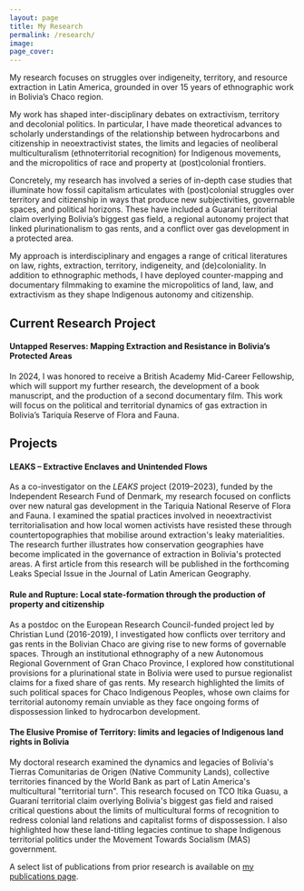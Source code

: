 ```yaml
---
layout: page
title: My Research
permalink: /research/
image:
page_cover:
---
```


My research focuses on struggles over indigeneity, territory, and resource extraction in Latin America, grounded in over 15 years of ethnographic work in Bolivia’s Chaco region.



My work has shaped inter-disciplinary debates on extractivism, territory and decolonial politics. In particular, I have made theoretical advances to scholarly understandings of the relationship between hydrocarbons and citizenship in neoextractivist states, the limits and legacies of neoliberal multiculturalism (ethnoterritorial recognition) for Indigenous movements, and the micropolitics of race and property at (post)colonial frontiers.

Concretely, my research has involved a series of in-depth case studies that illuminate how fossil capitalism articulates with (post)colonial struggles over territory and citizenship in ways that produce new subjectivities, governable spaces, and political horizons. These have included a Guaraní territorial claim overlying Bolivia’s biggest gas field, a regional autonomy project that linked plurinationalism to gas rents, and a conflict over gas development in a protected area.

My approach is interdisciplinary and engages a range of critical literatures on law, rights, extraction, territory, indigeneity, and (de)coloniality. In addition to ethnographic methods, I have deployed counter-mapping and documentary filmmaking to examine the micropolitics of land, law, and extractivism as they shape Indigenous autonomy and citizenship.

## Current Research Project

#### Untapped Reserves: Mapping Extraction and Resistance in Bolivia’s Protected Areas

In 2024, I was honored to receive a British Academy Mid-Career Fellowship, which will support my further research, the development of a book manuscript, and the production of a second documentary film. This work will focus on the political and territorial dynamics of gas extraction in Bolivia’s Tariquía Reserve of Flora and Fauna.

## Projects

#### LEAKS – Extractive Enclaves and Unintended Flows

As a co-investigator on the *LEAKS* project (2019–2023), funded by the Independent Research Fund of Denmark, my research focused on conflicts over new natural gas development in the Tariquia National Reserve of Flora and Fauna.  I examined the spatial practices involved in neoextractivist territorialisation and how local women activists have resisted these through countertopographies that mobilise around extraction's leaky materialities. The research further illustrates how conservation geographies have become implicated in the governance of extraction in Bolivia's protected areas. A first article from this research will be published in the forthcoming Leaks Special Issue in the Journal of Latin American Geography.


#### Rule and Rupture: Local state-formation through the production of property and citizenship

As a postdoc on the European Research Council-funded project led by Christian Lund (2016-2019), I investigated how conflicts over territory and gas rents in the Bolivian Chaco are giving rise to new forms of governable spaces. Through an institutional ethnography of a new Autonomous Regional Government of Gran Chaco Province, I explored how constitutional provisions for a plurinational state in Bolivia were used to pursue regionalist claims for a fixed share of gas rents. My research highlighted the limits of such political spaces for Chaco Indigenous Peoples, whose own claims for territorial autonomy remain unviable as they face ongoing forms of dispossession linked to hydrocarbon development. 

#### The Elusive Promise of Territory: limits and legacies of Indigenous land rights in Bolivia

My doctoral research examined the dynamics and legacies of Bolivia's Tierras Comunitarias de Origen (Native Community Lands), collective territories financed by the World Bank as part of Latin America's multicultural "territorial turn". This research focused on TCO Itika Guasu, a Guaraní territorial claim overlying Bolivia's biggest gas field and raised critical questions about the limits of multicultural forms of recognition to redress colonial land relations and capitalist forms of dispossession. I also highlighted how these land-titling legacies continue to shape Indigenous territorial politics under the Movement Towards Socialism (MAS) government.

A select list of publications from prior research is available on [my publications page](https://penelopeanthias.com/publications/).

